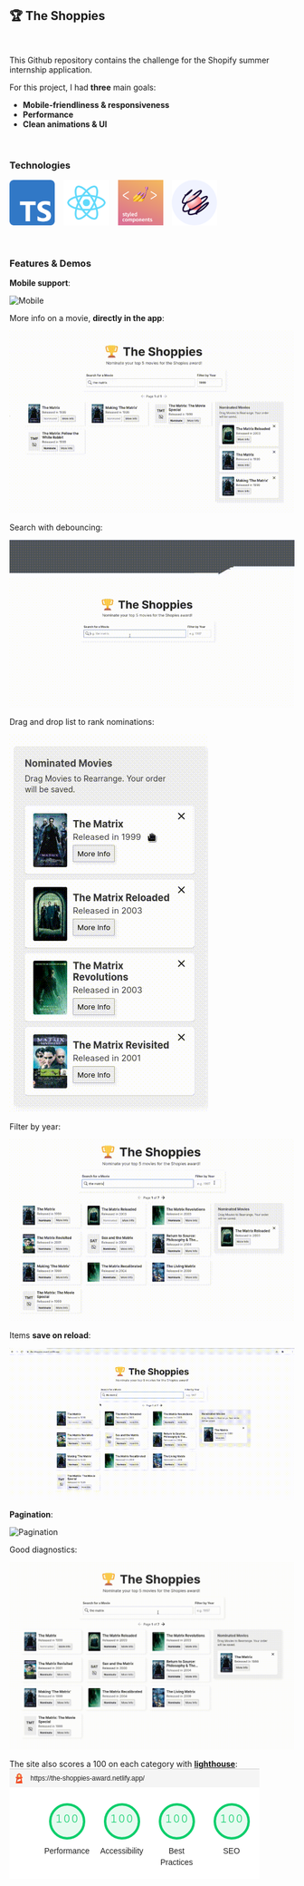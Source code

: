 ## 🏆 The Shoppies

<br />

This Github repository contains the challenge for the Shopify summer internship
application.

For this project, I had **three** main goals:

- **Mobile-friendliness & responsiveness**
- **Performance**
- **Clean animations & UI**

<br />

### Technologies

<a href="https://www.typescriptlang.org/"><img alt="Typescript" src="./assets/typescriptLogo.png" width="80" height="80"/></a>
&nbsp;&nbsp;
<a href="https://reactjs.org/"><img alt="React" src="./assets/reactLogo.png" width="80" height="80"/></a>
&nbsp;&nbsp;
<a href="https://styled-components.com/"><img alt="React Styled Components" src="./assets/styledComponents.png" width="80" height="80"/></a>
&nbsp;&nbsp;
<a href="https://www.react-spring.io/"><img alt="React Spring" src="./assets/reactSpring.png" width="80" height="80"/></a>

<br />

### Features & Demos

**Mobile support**:

![Mobile](./assets/mobile.gif)

More info on a movie, **directly in the app**:

![MoreInfo](./assets/infoPopup.gif)

Search with debouncing:

![Search](./assets/search.gif)

Drag and drop list to rank nominations:

![List](./assets/draggableList.gif)

Filter by year:

![FilterByYear](./assets/filterByYear.gif)

Items **save on reload**:

![SaveSelections](./assets/saveSelections.gif)

**Pagination**:

![Pagination](./assets/pagination.gif)

Good diagnostics:

![Errors](./assets/goodErrors.gif)

The site also scores a 100 on each category with [**lighthouse**](https://developers.google.com/web/tools/lighthouse):
![Lighthouse Tests](./assets/lighthouse.png)
